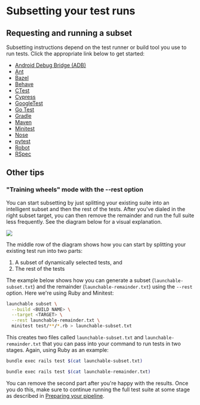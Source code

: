 # Subsetting your test runs

## Requesting and running a subset

Subsetting instructions depend on the test runner or build tool you use to run tests. Click the appropriate link below to get started:

* [Android Debug Bridge \(ADB\)](test-runners/adb.md#subsetting-your-test-runs)
* [Ant](test-runners/ant.md#subsetting-your-test-runs)
* [Bazel](test-runners/bazel.md#subsetting-your-test-runs)
* [Behave](test-runners/behave.md#subsetting-your-test-runs)
* [CTest](test-runners/ctest.md#subsetting-your-test-runs)
* [Cypress](test-runners/cypress.md#subsetting-your-test-runs)
* [GoogleTest](test-runners/googletest.md#subsetting-your-test-runs)
* [Go Test](test-runners/go-test.md#subsetting-your-test-runs)
* [Gradle](test-runners/gradle.md#subsetting-your-test-runs)
* [Maven](test-runners/maven.md#subsetting-your-test-runs)
* [Minitest](test-runners/minitest.md#subsetting-your-test-runs)
* [Nose](test-runners/nose.md#subsetting-your-test-runs)
* [pytest](test-runners/pytest.md#subset-your-test-runs)
* [Robot](test-runners/robot.md#subsetting-your-test-runs)
* [RSpec](test-runners/rspec.md#subsetting-your-test-runs)

## Other tips

### "Training wheels" mode with the --rest option

You can start subsetting by just splitting your existing suite into an intelligent subset and then the rest of the tests. After you've dialed in the right subset target, you can then remove the remainder and run the full suite less frequently. See the diagram below for a visual explanation.

![](.gitbook/assets/shift-right.png)

The middle row of the diagram shows how you can start by splitting your existing test run into two parts:

1. A subset of dynamically selected tests, and
2. The rest of the tests

The example below shows how you can generate a subset \(`launchable-subset.txt`\) and the remainder \(`launchable-remainder.txt`\) using the `--rest` option. Here we're using Ruby and Minitest:

```bash
launchable subset \
  --build <BUILD NAME> \
  --target <TARGET> \
  --rest launchable-remainder.txt \
  minitest test/**/*.rb > launchable-subset.txt
```

This creates two files called `launchable-subset.txt` and `launchable-remainder.txt` that you can pass into your command to run tests in two stages. Again, using Ruby as an example:

```bash
bundle exec rails test $(cat launchable-subset.txt)

bundle exec rails test $(cat launchable-remainder.txt)
```

You can remove the second part after you're happy with the results. Once you do this, make sure to continue running the full test suite at some stage as described in [Preparing your pipeline](subsetting-your-test-runs.md#preparing-your-pipeline).
